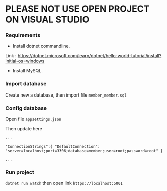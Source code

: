 # PLEASE NOT USE OPEN PROJECT ON VISUAL STUDIO

### Requirements

- Install dotnet commandline.

Link : https://dotnet.microsoft.com/learn/dotnet/hello-world-tutorial/install?initial-os=windows

- Install MySQL.

### Import database

Create new a database, then import file `member_member.sql`

### Config database

Open file `appsettings.json`

Then update here

`...`


`
"ConnectionStrings":{
  "DefaultConnection": "server=localhost;port=3306;database=member;user=root;password=root"
}
`

`...`

### Run project

`dotnet run watch` then open link `https://localhost:5001`
